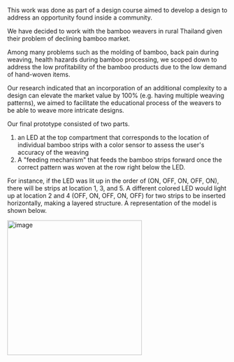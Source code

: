 This work was done as part of a design course aimed to develop a design to address an opportunity found inside a community. 

We have decided to work with the bamboo weavers in rural Thailand given their problem of declining bamboo market. 

Among many problems such as the molding of bamboo, back pain during weaving, health hazards during bamboo processing, we scoped down to address the low profitability of the bamboo products due to the low demand of hand-woven items. 

Our research indicated that an incorporation of an additional complexity to a design can elevate the market value by 100% (e.g. having multiple weaving patterns), we aimed to facilitate the educational process of the weavers to be able to weave more intricate designs. 

Our final prototype consisted of two parts. 
1) an LED at the top compartment that corresponds to the location of individual bamboo strips with a color sensor to assess the user's accuracy of the weaving 
2) A "feeding mechanism" that feeds the bamboo strips forward once the correct pattern was woven at the row right below the LED.

For instance, if the LED was lit up in the order of (ON, OFF, ON, OFF, ON), there will be strips at location 1, 3, and 5. A different colored LED would light up at location 2 and 4 (OFF, ON, OFF, ON, OFF) for two strips to be inserted horizontally, making a layered structure. A representation of the model is shown below. 

<img width="308" alt="image" src="https://github.com/Hikarukurosawa123/hikaruk.github.io/assets/94869114/fccc5bb5-e648-45bd-b8a0-2edecd2f9744">


